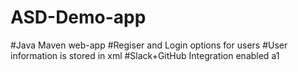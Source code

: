 # ASD-Demo-app
#Java Maven web-app
#Regiser and Login options for users
#User information is stored in xml
#Slack+GitHub Integration enabled
a1